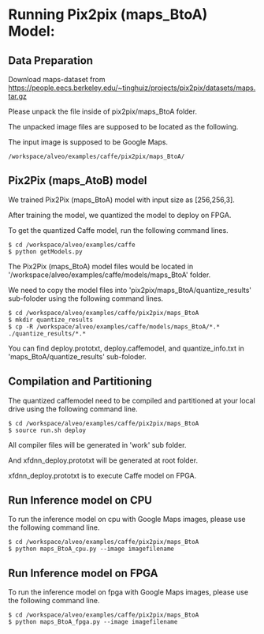 # Running Pix2pix (maps_BtoA) Model:


## Data Preparation

Download maps-dataset from https://people.eecs.berkeley.edu/~tinghuiz/projects/pix2pix/datasets/maps.tar.gz

Please unpack the file inside of pix2pix/maps_BtoA folder. 

The unpacked image files are supposed to be located as the following.  

The input image is supposed to be Google Maps.

```
/workspace/alveo/examples/caffe/pix2pix/maps_BtoA/
```


## Pix2Pix (maps_AtoB) model

We trained Pix2Pix (maps_BtoA) model with input size as [256,256,3].

After training the model, we quantized the model to deploy on FPGA.

To get the quantized Caffe model, run the following command lines. 

```
$ cd /workspace/alveo/examples/caffe 
$ python getModels.py
```

The Pix2Pix (maps_BtoA) model files would be located in '/workspace/alveo/examples/caffe/models/maps_BtoA' folder.  


We need to copy the model files into 'pix2pix/maps_BtoA/quantize_results' sub-foloder using the following command lines.
```
$ cd /workspace/alveo/examples/caffe/pix2pix/maps_BtoA
$ mkdir quantize_results
$ cp -R /workspace/alveo/examples/caffe/models/maps_BtoA/*.* ./quantize_results/*.*
```

You can find deploy.prototxt, deploy.caffemodel, and quantize_info.txt in 'maps_BtoA/quantize_results' sub-foloder.



## Compilation and Partitioning


The quantized caffemodel need to be compiled and partitioned at your local drive using the following command line.

```
$ cd /workspace/alveo/examples/caffe/pix2pix/maps_BtoA
$ source run.sh deploy
```

All compiler files will be generated in 'work' sub folder.

And xfdnn_deploy.prototxt will be generated at root folder.

xfdnn_deploy.prototxt is to execute Caffe model on FPGA.



## Run Inference model on CPU

To run the inference model on cpu with Google Maps images, please use the following command line.
```
$ cd /workspace/alveo/examples/caffe/pix2pix/maps_BtoA
$ python maps_BtoA_cpu.py --image imagefilename
```


## Run Inference model on FPGA 

To run the inference model on fpga with Google Maps images, please use the following command line.

```
$ cd /workspace/alveo/examples/caffe/pix2pix/maps_BtoA
$ python maps_BtoA_fpga.py --image imagefilename
```

